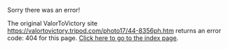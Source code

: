 

Sorry there was an error!

The original ValorToVictory site https://valortovictory.tripod.com/photo17/44-8356ph.htm returns an error code: 404 for this page. [Click here to go to the index page](../index.md).